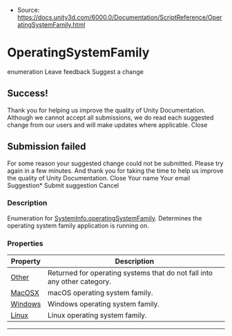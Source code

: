 * Source: https://docs.unity3d.com/6000.0/Documentation/ScriptReference/OperatingSystemFamily.html

# OperatingSystemFamily
enumeration
Leave feedback
Suggest a change
## Success!
Thank you for helping us improve the quality of Unity Documentation. Although we cannot accept all submissions, we do read each suggested change from our users and will make updates where applicable.
Close
## Submission failed
For some reason your suggested change could not be submitted. Please <a>try again</a> in a few minutes. And thank you for taking the time to help us improve the quality of Unity Documentation.
Close
Your name Your email Suggestion* Submit suggestion
Cancel
### Description
Enumeration for [SystemInfo.operatingSystemFamily](https://docs.unity3d.com/6000.0/Documentation/ScriptReference/SystemInfo-operatingSystemFamily.html).
Determines the operating system family application is running on.
### Properties
Property | Description  
---|---  
[Other](https://docs.unity3d.com/6000.0/Documentation/ScriptReference/OperatingSystemFamily.Other.html) | Returned for operating systems that do not fall into any other category.  
[MacOSX](https://docs.unity3d.com/6000.0/Documentation/ScriptReference/OperatingSystemFamily.MacOSX.html) | macOS operating system family.  
[Windows](https://docs.unity3d.com/6000.0/Documentation/ScriptReference/OperatingSystemFamily.Windows.html) | Windows operating system family.  
[Linux](https://docs.unity3d.com/6000.0/Documentation/ScriptReference/OperatingSystemFamily.Linux.html) | Linux operating system family.  
* * *
